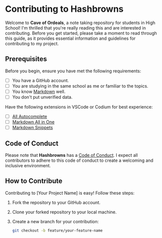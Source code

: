 # Contributing to Hashbrowns

Welcome to **Cave of Ordeals**, a note taking repository for students in High School! I'm thrilled that you're really reading this and are interested in contributing. Before you get started, please take a moment to read through this guide, as it provides essential information and guidelines for contributing to my project.

## Prerequisites

Before you begin, ensure you have met the following requirements:
- [ ] You have a GitHub account.
- [ ] You are studying in the same school as me or familiar to the topics. 
- [ ] You know [Markdown](https://github.com/SidonTheTroll/markdown-cheatsheet) well.
- [ ] You don't put unverified data. 

Have the following extensions in VSCode or Codium for best experience: 
- [ ] [All Autocomplete](https://github.com/atishay/vscode-allautocomplete)
- [ ] [Markdown All in One](https://github.com/yzhang-gh/vscode-markdown)
- [ ] [Markdown Snippets](https://github.com/Amereyeu/Markdown-snippets)

## Code of Conduct

Please note that **Hashbrowns** has a [Code of Conduct](./coc(k).md). I expect all contributors to adhere to this code of conduct to create a welcoming and inclusive environment.

## How to Contribute

Contributing to [Your Project Name] is easy! Follow these steps:

1. Fork the repository to your GitHub account.
2. Clone your forked repository to your local machine.
3. Create a new branch for your contribution:

   ```bash
   git checkout -b feature/your-feature-name

